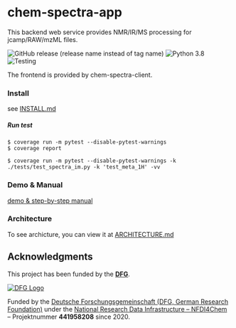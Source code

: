 # chem-spectra-app

This backend web service provides NMR/IR/MS processing for jcamp/RAW/mzML files.

![GitHub release (release name instead of tag name)](https://img.shields.io/github/v/release/ComPlat/chem-spectra-app?include_prereleases&label=version)
![Python 3.8](https://img.shields.io/badge/python-3.8-blue.svg)
![Testing](https://github.com/ComPlat/chem-spectra-app/actions/workflows/unit_test.yml/badge.svg)

The frontend is provided by chem-spectra-client.

### Install

see [INSTALL.md][INSTALL]


##### Run test

```
$ coverage run -m pytest --disable-pytest-warnings
$ coverage report

$ coverage run -m pytest --disable-pytest-warnings -k ./tests/test_spectra_im.py -k 'test_meta_1H' -vv
```

### Demo & Manual

[demo & step-by-step manual](https://github.com/ComPlat/react-spectra-editor/blob/master/DEMO_MANUAL.md)


### Architecture
To see archicture, you can view it at [ARCHITECTURE.md](./docs/ARCHITECTURE.md)


## Acknowledgments

This project has been funded by the **[DFG]**.

[![DFG Logo]][DFG]


Funded by the [Deutsche Forschungsgemeinschaft (DFG, German Research Foundation)](https://www.dfg.de/) under the [National Research Data Infrastructure – NFDI4Chem](https://nfdi4chem.de/) – Projektnummer **441958208** since 2020.


[DFG]: https://www.dfg.de/en/
[DFG Logo]: https://chemotion.net/img/logos/DFG_logo.png
[LICENSE]: LICENSE
[INSTALL]: INSTALL.md
